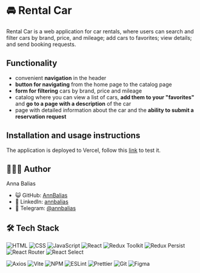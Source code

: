 # 🚘 Rental Car

Rental Car is a web application for car rentals, where users can search and filter cars by brand, price, and mileage; add cars to favorites; view details; and send booking requests.

## Functionality

- convenient **navigation** in the header
- **button for navigating** from the home page to the catalog page
- **form for filtering** cars by brand, price and mileage
- catalog where you can view a list of cars, **add them to your "favorites"** and **go to a page with a description** of the car
- page with detailed information about the car and the **ability to submit a reservation request**

## Installation and usage instructions

The application is deployed to Vercel, follow this [link](https://rental-car-six-mauve.vercel.app/) to test it.

## 👩🏻‍💼 Author

Anna Balias

- 😺 GitHub: [AnnBalias](https://github.com/AnnBalias)
- 💼 LinkedIn: [annbalias](https://www.linkedin.com/in/annbalias)
- 💬 Telegram: [@annbalias](https://t.me/annbalias)

## 🛠️ Tech Stack

![HTML](https://img.shields.io/badge/HTML-3470ff?style=for-the-badge&logo=html5&logoColor=white)
![CSS](https://img.shields.io/badge/CSS-3470ff?style=for-the-badge&logo=css3&logoColor=white)
![JavaScript](https://img.shields.io/badge/JavaScript-3470ff?style=for-the-badge&logo=javascript&logoColor=white)
![React](https://img.shields.io/badge/React-3470ff?style=for-the-badge&logo=react&logoColor=white)
![Redux Toolkit](https://img.shields.io/badge/Redux%20Toolkit-3470ff?style=for-the-badge&logo=redux&logoColor=white)
![Redux Persist](https://img.shields.io/badge/Redux%20Persist-3470ff?style=for-the-badge&logo=redux&logoColor=white)
![React Router](https://img.shields.io/badge/React%20Router-3470ff?style=for-the-badge&logo=reactrouter&logoColor=white)
![React Select](https://img.shields.io/badge/React%20Select-3470ff?style=for-the-badge&logo=react&logoColor=white)

<!-- add something -->

![Axios](https://img.shields.io/badge/Axios-3470ff?style=for-the-badge&logo=axios&logoColor=white)
![Vite](https://img.shields.io/badge/Vite-3470ff?style=for-the-badge&logo=vite&logoColor=white)
![NPM](https://img.shields.io/badge/NPM-3470ff?style=for-the-badge&logo=npm&logoColor=white)
![ESLint](https://img.shields.io/badge/ESLint-3470ff?style=for-the-badge&logo=eslint&logoColor=white)
![Prettier](https://img.shields.io/badge/Prettier-3470ff?style=for-the-badge&logo=prettier&logoColor=white)
![Git](https://img.shields.io/badge/Git-3470ff?style=for-the-badge&logo=git&logoColor=white)
![Figma](https://img.shields.io/badge/Figma-3470ff?style=for-the-badge&logo=figma&logoColor=white)
